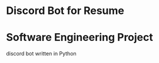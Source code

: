 <h1>Discord Bot for Resume</h1>
<h1>Software Engineering Project</h1>
<p>discord bot written in Python</p>